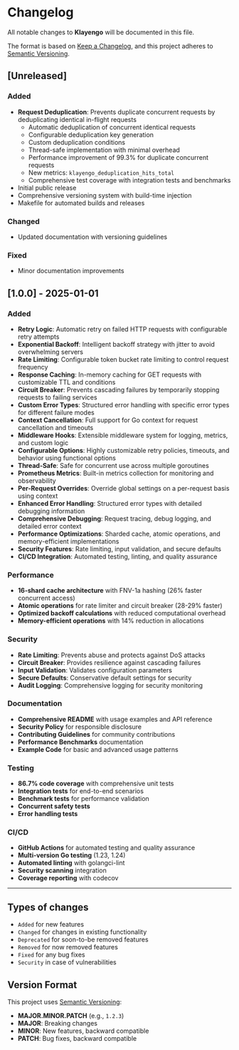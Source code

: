 # Changelog

All notable changes to **Klayengo** will be documented in this file.

The format is based on [Keep a Changelog](https://keepachangelog.com/en/1.0.0/),
and this project adheres to [Semantic Versioning](https://semver.org/spec/v2.0.0.html).

## [Unreleased]

### Added
- **Request Deduplication**: Prevents duplicate concurrent requests by deduplicating identical in-flight requests
  - Automatic deduplication of concurrent identical requests
  - Configurable deduplication key generation
  - Custom deduplication conditions
  - Thread-safe implementation with minimal overhead
  - Performance improvement of 99.3% for duplicate concurrent requests
  - New metrics: `klayengo_deduplication_hits_total`
  - Comprehensive test coverage with integration tests and benchmarks
- Initial public release
- Comprehensive versioning system with build-time injection
- Makefile for automated builds and releases

### Changed
- Updated documentation with versioning guidelines

### Fixed
- Minor documentation improvements

## [1.0.0] - 2025-01-01

### Added
- **Retry Logic**: Automatic retry on failed HTTP requests with configurable retry attempts
- **Exponential Backoff**: Intelligent backoff strategy with jitter to avoid overwhelming servers
- **Rate Limiting**: Configurable token bucket rate limiting to control request frequency
- **Response Caching**: In-memory caching for GET requests with customizable TTL and conditions
- **Circuit Breaker**: Prevents cascading failures by temporarily stopping requests to failing services
- **Custom Error Types**: Structured error handling with specific error types for different failure modes
- **Context Cancellation**: Full support for Go context for request cancellation and timeouts
- **Middleware Hooks**: Extensible middleware system for logging, metrics, and custom logic
- **Configurable Options**: Highly customizable retry policies, timeouts, and behavior using functional options
- **Thread-Safe**: Safe for concurrent use across multiple goroutines
- **Prometheus Metrics**: Built-in metrics collection for monitoring and observability
- **Per-Request Overrides**: Override global settings on a per-request basis using context
- **Enhanced Error Handling**: Structured error types with detailed debugging information
- **Comprehensive Debugging**: Request tracing, debug logging, and detailed error context
- **Performance Optimizations**: Sharded cache, atomic operations, and memory-efficient implementations
- **Security Features**: Rate limiting, input validation, and secure defaults
- **CI/CD Integration**: Automated testing, linting, and quality assurance

### Performance
- **16-shard cache architecture** with FNV-1a hashing (26% faster concurrent access)
- **Atomic operations** for rate limiter and circuit breaker (28-29% faster)
- **Optimized backoff calculations** with reduced computational overhead
- **Memory-efficient operations** with 14% reduction in allocations

### Security
- **Rate Limiting**: Prevents abuse and protects against DoS attacks
- **Circuit Breaker**: Provides resilience against cascading failures
- **Input Validation**: Validates configuration parameters
- **Secure Defaults**: Conservative default settings for security
- **Audit Logging**: Comprehensive logging for security monitoring

### Documentation
- **Comprehensive README** with usage examples and API reference
- **Security Policy** for responsible disclosure
- **Contributing Guidelines** for community contributions
- **Performance Benchmarks** documentation
- **Example Code** for basic and advanced usage patterns

### Testing
- **86.7% code coverage** with comprehensive unit tests
- **Integration tests** for end-to-end scenarios
- **Benchmark tests** for performance validation
- **Concurrent safety tests**
- **Error handling tests**

### CI/CD
- **GitHub Actions** for automated testing and quality assurance
- **Multi-version Go testing** (1.23, 1.24)
- **Automated linting** with golangci-lint
- **Security scanning** integration
- **Coverage reporting** with codecov

---

## Types of changes
- `Added` for new features
- `Changed` for changes in existing functionality
- `Deprecated` for soon-to-be removed features
- `Removed` for now removed features
- `Fixed` for any bug fixes
- `Security` in case of vulnerabilities

## Version Format
This project uses [Semantic Versioning](https://semver.org/):
- **MAJOR.MINOR.PATCH** (e.g., `1.2.3`)
- **MAJOR**: Breaking changes
- **MINOR**: New features, backward compatible
- **PATCH**: Bug fixes, backward compatible
